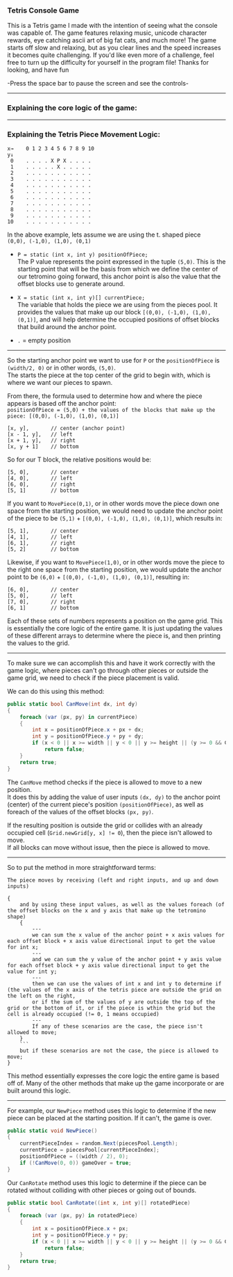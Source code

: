 ### Tetris Console Game

This is a Tetris game I made with the intention of seeing what the console was capable of. The game features relaxing music, unicode character rewards, eye catching ascii art of big fat cats, and much more! The game starts off slow and relaxing, but as you clear lines and the speed increases it becomes quite challenging. If you'd like even more of a challenge, feel free to turn up the difficulty for yourself in the program file! Thanks for looking, and have fun

-Press the space bar to pause the screen and see the controls-

---

### Explaining the core logic of the game:

---

### Explaining the Tetris Piece Movement Logic:

```
x→    0 1 2 3 4 5 6 7 8 9 10
y↓
 0    . . . . X P X . . . .
 1    . . . . . X . . . . .
 2    . . . . . . . . . . .
 3    . . . . . . . . . . .
 4    . . . . . . . . . . .
 5    . . . . . . . . . . .
 6    . . . . . . . . . . .
 7    . . . . . . . . . . .
 8    . . . . . . . . . . .
 9    . . . . . . . . . . .
10    . . . . . . . . . . .
```

In the above example, lets assume we are using the t. shaped piece  
`(0,0), (-1,0), (1,0), (0,1)`

- `P = static (int x, int y) positionOfPiece;`  
  The P value represents the point expressed in the tuple `(5,0)`. This is the starting point that will be the basis from which we define the center of our tetromino going forward, this anchor point is also the value that the offset blocks use to generate around.

- `X = static (int x, int y)[] currentPiece;`  
  The variable that holds the piece we are using from the pieces pool. It provides the values that make up our block `[(0,0), (-1,0), (1,0), (0,1)]`, and will help determine the occupied positions of offset blocks that build around the anchor point.

- `.` = empty position

---

So the starting anchor point we want to use for `P` or the `positionOfPiece` is `(width/2, 0)` or in other words, `(5,0)`.  
The starts the piece at the top center of the grid to begin with, which is where we want our pieces to spawn.

From there, the formula used to determine how and where the piece appears is based off the anchor point:  
`positionOfPiece = (5,0) + the values of the blocks that make up the piece: [(0,0), (-1,0), (1,0), (0,1)]`

```
[x, y],       // center (anchor point)
[x - 1, y],   // left
[x + 1, y],   // right
[x, y + 1]    // bottom
```

So for our T block, the relative positions would be:
```
[5, 0],       // center
[4, 0],       // left
[6, 0],       // right
[5, 1]        // bottom
```

If you want to `MovePiece(0,1)`, or in other words move the piece down one space from the starting position, we would need to update the anchor point of the piece to be `(5,1)` + `[(0,0), (-1,0), (1,0), (0,1)]`, which results in:
```
[5, 1],       // center
[4, 1],       // left
[6, 1],       // right
[5, 2]        // bottom
```

Likewise, if you want to `MovePiece(1,0)`, or in other words move the piece to the right one space from the starting position, we would update the anchor point to be `(6,0)` + `[(0,0), (-1,0), (1,0), (0,1)]`, resulting in:
```
[6, 0],       // center
[5, 0],       // left
[7, 0],       // right
[6, 1]        // bottom
```

Each of these sets of numbers represents a position on the game grid. This is essentially the core logic of the entire game. It is just updating the values of these different arrays to determine where the piece is, and then printing the values to the grid.

---

To make sure we can accomplish this and have it work correctly with the game logic, where pieces can't go through other pieces or outside the game grid, we need to check if the piece placement is valid.

We can do this using this method:

```csharp
public static bool CanMove(int dx, int dy)  
{                                                       
    foreach (var (px, py) in currentPiece)    
    {                                                 
        int x = positionOfPiece.x + px + dx;
        int y = positionOfPiece.y + py + dy;
        if (x < 0 || x >= width || y < 0 || y >= height || (y >= 0 && Grid.newGrid[y, x] != 0))
            return false;
    }
    return true;
}
```

The `CanMove` method checks if the piece is allowed to move to a new position.  
It does this by adding the value of user inputs `(dx, dy)` to the anchor point (center) of the current piece's position `(positionOfPiece)`, as well as foreach of the values of the offset blocks `(px, py)`.

If the resulting position is outside the grid or collides with an already occupied cell (`Grid.newGrid[y, x] != 0`), then the piece isn't allowed to move.  
If all blocks can move without issue, then the piece is allowed to move.

---

So to put the method in more straightforward terms:
```
The piece moves by receiving (left and right inputs, and up and down inputs)

{
    and by using these input values, as well as the values foreach (of the offset blocks on the x and y axis that make up the tetromino shape)  
    {
        ---
        we can sum the x value of the anchor point + x axis values for each offset block + x axis value directional input to get the value for int x;
        ---
        and we can sum the y value of the anchor point + y axis value for each offset block + y axis value directional input to get the value for int y;
        ---
        then we can use the values of int x and int y to determine if (the values of the x axis of the tetris piece are outside the grid on the left on the right,
        or if the sum of the values of y are outside the top of the grid or the bottom of it, or if the piece is wthin the grid but the cell is already occupied (!= 0, 1 means occupied)
        ---
        If any of these scenarios are the case, the piece isn't allowed to move;
    }
    ```
    but if these scenarios are not the case, the piece is allowed to move;
}
```

This method essentially expresses the core logic the entire game is based off of. Many of the other methods that make up the game incorporate or are built around this logic.

---

For example, our `NewPiece` method uses this logic to determine if the new piece can be placed at the starting position. If it can't, the game is over.

```csharp
public static void NewPiece()                                                                         
{
    currentPieceIndex = random.Next(piecesPool.Length);
    currentPiece = piecesPool[currentPieceIndex];
    positionOfPiece = ((width / 2), 0);
    if (!CanMove(0, 0)) gameOver = true;
}
```

Our `CanRotate` method uses this logic to determine if the piece can be rotated without colliding with other pieces or going out of bounds.

```csharp
public static bool CanRotate((int x, int y)[] rotatedPiece)
{
    foreach (var (px, py) in rotatedPiece)
    {
        int x = positionOfPiece.x + px;
        int y = positionOfPiece.y + py;
        if (x < 0 || x >= width || y < 0 || y >= height || (y >= 0 && Grid.newGrid[y, x] != 0))
            return false;
    }
    return true;
}
```

